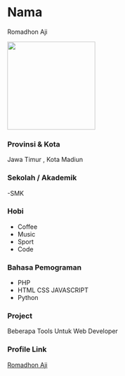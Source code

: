 # Nama
Romadhon Aji 

<img src="https://i.ibb.co/Ms0V6Fd/profile-pic-1.png" width="200" height="200" align="center"/>

### Provinsi & Kota

Jawa Timur , Kota Madiun

### Sekolah / Akademik

-SMK

### Hobi

- Coffee
- Music
- Sport
- Code


### Bahasa Pemograman 

- PHP
- HTML CSS JAVASCRIPT
- Python

### Project

Beberapa Tools Untuk Web Developer


### Profile Link

[Romadhon Aji](https://github.com/romaaji)
